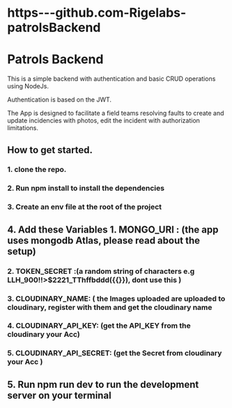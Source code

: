 # https---github.com-Rigelabs-patrolsBackend
# Patrols Backend
This is a simple backend with authentication and basic CRUD operations using NodeJs. 

 Authentication is based on the JWT. 

The App is designed to facilitate a field teams resolving faults to create and update incidencies with photos, edit the incident with authorization limitations.

## How to get started.
### 1. clone the repo.
###  2.  Run  npm install   to  install the dependencies
  
### 3.   Create an env file at the root of the project
  
## 4.  Add these Variables 1.  MONGO_URI : (the app uses mongodb Atlas, please read about the setup)
  ###                       2. TOKEN_SECRET :(a random string of characters e.g LLH_900!!>$2221_TThffbddd({{}}), dont use this )
  ###                      3. CLOUDINARY_NAME: ( the Images uploaded are uploaded to cloudinary, register with them and get the cloudinary name
  ###                     4. CLOUDINARY_API_KEY: (get the API_KEY from the cloudinary your Acc)
  ###                     5. CLOUDINARY_API_SECRET: (get the Secret from cloudinary your Acc )
                           
## 5.  Run npm run dev   to run the development server on your terminal
